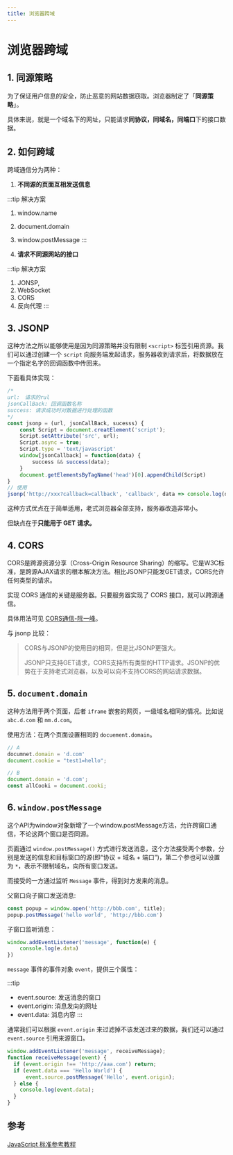 ```yaml
---
title: 浏览器跨域
---
```


# 浏览器跨域

## 1. 同源策略

为了保证用户信息的安全，防止恶意的网站数据窃取。浏览器制定了「**同源策略**」。

具体来说，就是一个域名下的网址，只能请求**同协议，同域名，同端口**下的接口数据。

## 2. 如何跨域

跨域通信分为两种：

1. **不同源的页面互相发送信息**

:::tip 解决方案
1. window.name
2. document.domain
3. window.postMessage
:::

2. **请求不同源网站的接口**

:::tip 解决方案
1. JONSP, 
2. WebSocket
3. CORS
4. 反向代理
:::

## 3. JSONP

这种方法之所以能够使用是因为同源策略并没有限制 `<script>` 标签引用资源。我们可以通过创建一个 `script` 向服务端发起请求，服务器收到请求后，将数据放在一个指定名字的回调函数中传回来。

下面看具体实现：
```js
/*
url:　请求的rul
jsonCallBack: 回调函数名称
success: 请求成功时对数据进行处理的函数
*/
const jsonp = (url, jsonCallBack, sucesss) {
	const Script = document.creatElement('script');
	Script.setAttribute('src', url);
	Script.async = true;
	Script.type = 'text/javascript'
	window[jsonCallback] = function(data) {
		success && success(data);
	}
	document.getElementsByTagName('head')[0].appendChild(Script)
}
// 使用
jsonp('http://xxx?callback=callback', 'callback', data => console.log(data))
```
这种方式优点在于简单适用，老式浏览器全部支持，服务器改造非常小。

但缺点在于**只能用于 GET 请求。**



## 4. CORS

CORS是跨源资源分享（Cross-Origin Resource Sharing）的缩写。它是W3C标准，是跨源AJAX请求的根本解决方法。相比JSONP只能发GET请求，CORS允许任何类型的请求。

实现 CORS 通信的关键是服务器。只要服务器实现了 CORS 接口，就可以跨源通信。

具体用法可见 [CORS通信-阮一峰](http://www.w3cbus.com/bom/cors.html)。



与 jsonp 比较：

> CORS与JSONP的使用目的相同，但是比JSONP更强大。
>
>JSONP只支持GET请求，CORS支持所有类型的HTTP请求。JSONP的优势在于支持老式浏览器，以及可以向不支持CORS的网站请求数据。

## 5. `document.domain`

这种方法用于两个页面，后者 `iframe` 嵌套的网页，一级域名相同的情况。比如说 `abc.d.com`  和 `mm.d.com`。

使用方法：在两个页面设置相同的 `docuement.domain`。

```js
// A 
documnet.domain = 'd.com'
document.cookie = "test1=hello";

// B
document.domain = 'd.com';
const allCooki = document.cooki;
```
## 6. `window.postMessage`

这个API为window对象新增了一个window.postMessage方法，允许跨窗口通信，不论这两个窗口是否同源。

页面通过 `window.postMessage()` 方式进行发送消息，这个方法接受两个参数，分别是发送的信息和目标窗口的源(即“协议 + 域名 + 端口”)，第二个参也可以设置为 `*`，表示不限制域名，向所有窗口发送。

而接受的一方通过监听 `Message` 事件，得到对方发来的消息。

父窗口向子窗口发送消息: 
```js
const popup = window.open('http://bbb.com', title);
popup.postMessage('hello world', 'http://bbb.com')
```
子窗口监听消息：
```js
window.addEventListener('message', function(e) {
    console.log(e.data)
})
```
`message` 事件的事件对象 `event`，提供三个属性：

:::tip
- event.source:  发送消息的窗口
- event.origin:  消息发向的网址
- event.data:  消息内容
:::

通常我们可以根据 `event.origin` 来过滤掉不该发送过来的数据，我们还可以通过 `event.source` 引用来源窗口。

```js
window.addEventListener('message', receiveMessage);
function receiveMessage(event) {
  if (event.origin !== 'http://aaa.com') return;
  if (event.data === 'Hello World') {
      event.source.postMessage('Hello', event.origin);
  } else {
    console.log(event.data);
  }
}
```


## 参考

[JavaScript 标准参考教程](http://www.w3cbus.com/bom/cors.html)